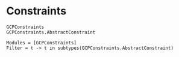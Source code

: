 # Constraints

```@docs
GCPConstraints
GCPConstraints.AbstractConstraint
```

```@autodocs
Modules = [GCPConstraints]
Filter = t -> t in subtypes(GCPConstraints.AbstractConstraint)
```
